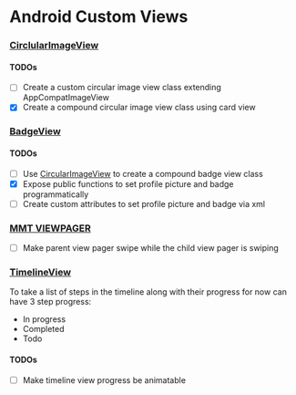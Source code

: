 # Android Custom Views

### [CirclularImageView](/app/src/main/java/com/sanket/androidcustomviews/circular_image_view)
#### TODOs
- [ ] Create a custom circular image view class extending AppCompatImageView
- [x] Create a compound circular image view class using card view

### [BadgeView](/app/src/main/java/com/sanket/androidcustomviews/badge_view)
#### TODOs
- [ ] Use [CircularImageView](/app/src/main/java/com/sanket/androidcustomviews/circular_image_view) to create a compound badge view class
- [x] Expose public functions to set profile picture and badge programmatically
- [ ] Create custom attributes to set profile picture and badge via xml

### [MMT VIEWPAGER](/app/src/main/java/com/sanket/androidcustomviews/mmt_view_pager)
- [ ] Make parent view pager swipe while the child view pager is swiping

### [TimelineView](/app/src/main/java/com/sanket/androidcustomviews/timeline_view)
To take a list of steps in the timeline along with their progress for now can have 3 step progress:
- In progress
- Completed
- Todo
#### TODOs
- [ ] Make timeline view progress be animatable